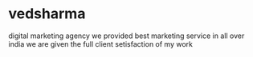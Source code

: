 # vedsharma
digital marketing agency we provided best marketing service in all over india we are given the full client setisfaction of my work
